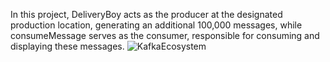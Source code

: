 In this project, DeliveryBoy acts as the producer at the designated production location, generating an additional 100,000 messages,
while consumeMessage serves as the consumer, responsible for consuming and displaying these messages.
![KafkaEcosystem](https://github.com/omarbaig007212/Apache-Kafka-Demo/assets/58821151/a255d9aa-f054-45ef-9703-337ea2a09972)
